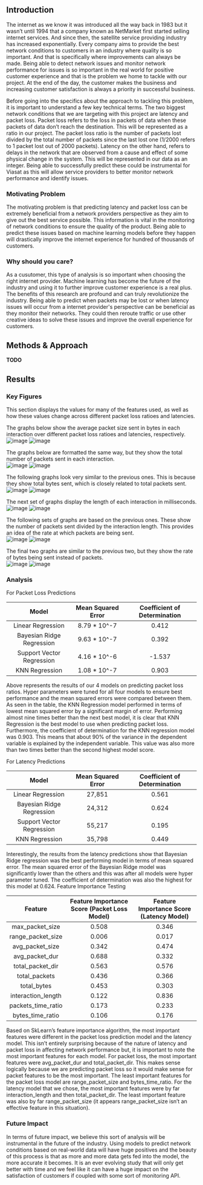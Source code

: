 ## Introduction

The internet as we know it was introduced all the way back in 1983 but it wasn’t until 1994 that a company known as NetMarket first started selling internet services. And since then, the satellite service providing industry has increased exponentially. Every company aims to provide the best network conditions to customers in an industry where quality is so important. And that is specifically where improvements can always be made. Being able to detect network issues and monitor network performance for issues is so important in the real world for positive customer experience and that is the problem we home to tackle with our project. At the end of the day, the customer makes the business and increasing customer satisfaction is always a priority in successful business. 

Before going into the specifics about the approach to tackling this problem, it is important to understand a few key technical terms. The two biggest network conditions that we are targeting with this project are latency and packet loss. Packet loss refers to the loss in packets of data when these packets of data don’t reach the destination. This will be represented as a ratio in our project. The packet loss ratio is the number of packets lost divided by the total number of packets since the last lost one (1/2000 refers to 1 packet lost out of 2000 packets). Latency on the other hand, refers to delays in the network that are observed from a cause and effect of some physical change in the system. This will be represented in our data as an integer. Being able to successfully predict these could be instrumental for Viasat as this will allow service providers to better monitor network performance and identify issues.

### Motivating Problem

The motivating problem is that predicting latency and packet loss can be extremely beneficial from a network providers perspective as they aim to give out the best service possible. This information is vital in the monitoring of network conditions to ensure the quality of the product. Being able to predict these issues based on machine learning models before they happen will drastically improve the internet experience for hundred of thousands of customers.

### Why should you care?

As a cusutomer, this type of analysis is so important when choosing the right internet provider. Machine learning has become the future of the industry and using it to further improve customer experience is a real plus. The benefits of this research are profound and can truly revolutionize the industry. Being able to predict when packets may be lost or when latency issues will occur from a internet provider's perspective can be beneficial as they monitor their networks. They could then reroute traffic or use other creative ideas to solve these issues and improve the overall experience for customers.

## Methods & Approach

**TODO**

## Results

### Key Figures

This section displays the values for many of the features used, as well as how these values change across different packet loss ratioes and latencies. 

The graphs below show the average packet size sent in bytes in each interaction over different packet loss ratioes and latencies, respectively.  
![image](https://user-images.githubusercontent.com/43732347/156982499-e7b05a5f-d0fd-4f27-bfd7-98c842b5ec38.png) 
![image](https://user-images.githubusercontent.com/43732347/156982524-4d66fbd9-ca16-4225-b6bd-6096da2bceee.png)  

The graphs below are formatted the same way, but they show the total number of packets sent in each interaction.  
![image](https://user-images.githubusercontent.com/43732347/156983311-995f88bb-422c-463d-9936-9dbfe2567fac.png) 
![image](https://user-images.githubusercontent.com/43732347/156983329-a8af73ad-94da-43a6-ad61-cf540c1ea92d.png)  

The following graphs look very similar to the previous ones. This is because they show total bytes sent, which is closely related to total packets sent.  
![image](https://user-images.githubusercontent.com/43732347/156983444-1530c624-174c-4c7e-8c17-680496aae748.png) 
![image](https://user-images.githubusercontent.com/43732347/156983462-b77ff683-a4df-4b31-b60d-1fb868f65d39.png)  

The next set of graphs display the length of each interaction in milliseconds.  
![image](https://user-images.githubusercontent.com/43732347/156983546-9c346158-b17c-4a80-8cff-7fb2b795cb9f.png) 
![image](https://user-images.githubusercontent.com/43732347/156983562-a6f11b03-aa91-435e-9c02-fd41a354eee4.png)  

The following sets of graphs are based on the previous ones. These show the number of packets sent divided by the interaction length. This provides an idea of the rate at which packets are being sent.  
![image](https://user-images.githubusercontent.com/43732347/156983745-7ca462e5-d684-47b8-bdba-b61567f2bc5f.png) 
![image](https://user-images.githubusercontent.com/43732347/156983761-4a2ace78-0c18-4750-967c-b6d95cac9b41.png)  

The final two graphs are similar to the previous two, but they show the rate of bytes being sent instead of packets.  
![image](https://user-images.githubusercontent.com/43732347/156983835-b705362e-2f02-4950-8a3c-a2cb7de61e9e.png) 
![image](https://user-images.githubusercontent.com/43732347/156983848-2924ba38-f557-43e3-b7d8-1b17236823b3.png)  


### Analysis

For Packet Loss Predictions
 
|Model|Mean Squared Error|Coefficient of Determination|
| :----: | :----: | :----: |
|Linear Regression|8.79 * 10^-7|0.412|
|Bayesian Ridge Regression|9.63 * 10^-7|0.392|
|Support Vector Regression|4.16 * 10^-6|-1.537|
|KNN Regression|1.08 * 10^-7|0.903|

 
Above represents the results of our 4 models on predicting packet loss ratios. Hyper parameters were tuned for all four models to ensure best performance and the mean squared errors were compared between them. As seen in the table, the KNN Regression model performed in terms of lowest mean squared error by a significant margin of error. Performing almost nine times better than the next best model, it is clear that KNN Regression is the best model to use when predicting packet loss. Furthermore, the coefficient of determination for the KNN regression model was 0.903. This means that about 90% of the variance in the dependent variable is explained by the independent variable. This value was also more than two times better than the second highest model score.
 
For Latency Predictions
 
|Model|Mean Squared Error|Coefficient of Determination|
| :----: | :----: | :----: |
|Linear Regression|27,851|0.561|
|Bayesian Ridge Regression|24,312|0.624|
|Support Vector Regression|55,217|0.195|
|KNN Regression|35,798|0.449|

 
Interestingly, the results from the latency predictions show that Bayesian Ridge regression was the best performing model in terms of mean squared error. The mean squared error of the Bayesian Ridge model was significantly lower than the others and this was after all models were hyper parameter tuned. The coefficient of determination was also the highest for this model at 0.624.
Feature Importance Testing
 
|Feature|Feature Importance Score (Packet Loss Model)|Feature Importance Score (Latency Model)|
| :----: | :----: | :----: |
|max_packet_size|0.508|0.346|
|range_packet_size|0.006|0.017|
|avg_packet_size|0.342|0.474|
|avg_packet_dur|0.688|0.332|
|total_packet_dir|0.563|0.576|
|total_packets|0.436|0.366|
|total_bytes|0.453|0.303|
|interaction_length|0.122|0.836|
|packets_time_ratio|0.173|0.233|
|bytes_time_ratio|0.106|0.176|

 
Based on SkLearn’s feature importance algorithm, the most important features were different in the packet loss prediction model and the latency model. This isn’t entirely surprising because of the nature of latency and packet loss in affecting network performance but, it is important to note the most important features for each model. For packet loss, the most important features were avg_packet_dur and total_packet_dir. This makes sense logically because we are predicting packet loss so it would make sense for packet features to be the most important. The least important features for the packet loss model are range_packet_size and bytes_time_ratio. For the latency model that we chose, the most important features were by far interaction_length  and then total_packet_dir. The least important feature was also by far range_packet_size (it appears range_packet_size isn’t an effective feature in this situation).


### Future Impact

In terms of future impact, we believe this sort of analysis will be instrumental in the future of the industry. Using models to predict network conditions based on real-world data will have huge positives and the beauty of this process is that as more and more data gets fed into the model, the more accurate it becomes. It is an ever evolving study that will only get better with time and we feel like it can have a huge impact on the satisfaction of customers if coupled with some sort of monitoring API.

